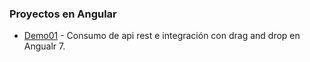 ### Proyectos en Angular

- [Demo01](https://github.com/Beor18/proyectos-con-angular/tree/master/demo01) - Consumo de api rest e integración con drag and drop en Angualr 7.